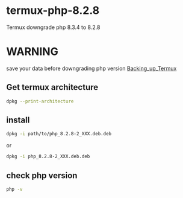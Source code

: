 # termux-php-8.2.8
Termux downgrade php 8.3.4 to 8.2.8

# WARNING
save your data before downgrading php version [Backing_up_Termux](https://wiki.termux.com/wiki/Backing_up_Termux)

## Get termux architecture
```bash
dpkg --print-architecture
```

## install
```bash
dpkg -i path/to/php_8.2.8-2_XXX.deb.deb
```
or
```bash
dpkg -i php_8.2.8-2_XXX.deb.deb
```

## check php version
```bash
php -v
```
